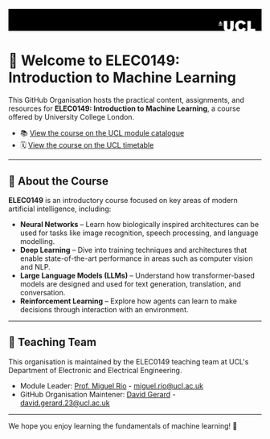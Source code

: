 ![](ucl-logo.svg)
# 👋 Welcome to ELEC0149: Introduction to Machine Learning

This GitHub Organisation hosts the practical content, assignments, and resources for **ELEC0149: Introduction to Machine Learning**, a course offered by University College London.  
- 📚 [View the course on the UCL module catalogue](https://www.ucl.ac.uk/module-catalogue/modules/introduction-to-machine-learning-ELEC0149)
- 🗓️ [View the course on the UCL timetable](https://timetable.ucl.ac.uk/tt/moduleTimet.do?firstReq=Y&moduleId=ELEC0149&acadYearFl=N)

---

## 🧠 About the Course

**ELEC0149** is an introductory course focused on key areas of modern artificial intelligence, including:

- **Neural Networks** – Learn how biologically inspired architectures can be used for tasks like image recognition, speech processing, and language modelling.
- **Deep Learning** – Dive into training techniques and architectures that enable state-of-the-art performance in areas such as computer vision and NLP.
- **Large Language Models (LLMs)** – Understand how transformer-based models are designed and used for text generation, translation, and conversation.
- **Reinforcement Learning** – Explore how agents can learn to make decisions through interaction with an environment.

---

## 🏫 Teaching Team

This organisation is maintained by the ELEC0149 teaching team at UCL's Department of Electronic and Electrical Engineering.

- Module Leader: [Prof. Miguel Rio](https://profiles.ucl.ac.uk/10726-miguel-rio) - miguel.rio@ucl.ac.uk
- GitHub Organisation Maintener: [David Gerard](https://profiles.ucl.ac.uk/95497-david-gerard) - david.gerard.23@ucl.ac.uk

---

We hope you enjoy learning the fundamentals of machine learning! 🚀
